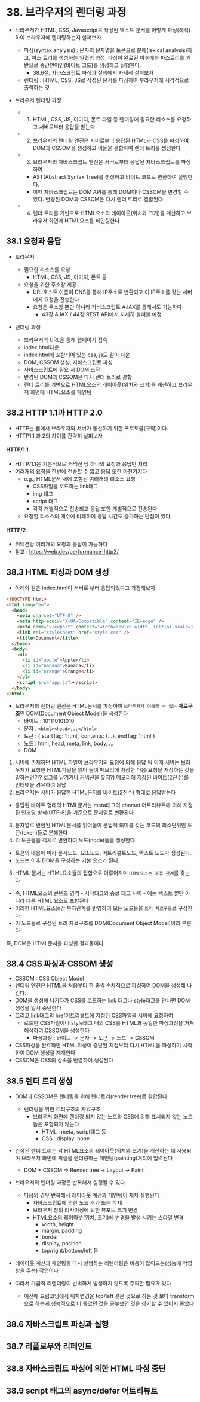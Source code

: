 # 38. 브라우저의 렌더링 과정

- 브라우저가 HTML, CSS, Javascript로 작성된 텍스트 문서를 어떻게 파싱(해석)하여
  브라우저에 렌더링하는지 살펴보자

  - 파싱(syntax analysis) : 문자의 문자열을 토큰으로 분해(lexical analysis)하고,
    파스 트리를 생성하는 일련의 과정.
    파싱이 완료된 이후에는 파스트리를 기반으로 중간언어인(바이트 코드)를 생성하고 실행한다.
    - 38.6절, 자바스크립트 파싱과 실행에서 자세히 살펴보자
  - 렌더링 : HTML, CSS, JS로 작성된 문서를 파싱하여 부라우저에 시각적으로 출력하는 것

- 브라우저 렌더링 과정
  - 1. HTML, CSS, JS, 이미지, 폰트 파일 등 렌더링에 필요한 리소스를 요청하고 서버로부터 응답을 받는다
  - 2. 브라우저의 렌더링 엔진은 서버로부터 응답된 HTML과 CSS를 파싱하여 DOM과 CSSOM을 생성하고 이들을 결합하여 렌더 트리를 생성한다
  - 3. 브라우저의 자바스크립트 엔진은 서버로부터 응답된 자바스크립트를 파싱하여
    - AST(Abstract Syntax Tree)를 생성하고
      바이트 코드로 변환하여 실행한다.
    - 이때 자바스크립트는 DOM API를 통해 DOM이나 CSSOM을 변경할 수 있다.
      변경된 DOM과 CSSOM은 다시 렌더 트리로 결합된다
  - 4. 렌더 트리를 기반으로 HTML요소의 레이아웃(위치와 크기)을 계산하고 브라우저 화면에 HTML요소를 페인팅한다

## 38.1 요청과 응답

- 브라우저

  - 필요한 리소스를 요청
    - HTML, CSS, JS, 이미지, 폰트 등
  - 요청을 위한 주소창 제공
    - URL호스트 이름이 DNS를 통해 IP주소로 변환되고
      이 IP주소를 갖는 서버에게 요청을 전송한다
    - 요청은 주소창 뿐만 아니라 자바스크립트 AJAX를 통해서도 가능하다
      - 43장 AJAX / 44장 REST API에서 자세히 살펴볼 예정

- 렌더링 과정
  - 브라우저의 URL을 통해 웹페이지 접속
  - index.html다운
  - index.html에 포함되어 있는 css, js도 같이 다운
  - DOM, CSSOM 생성, 자바스크립트 파싱
  - 자바스크립트에 필요 시 DOM 조작
  - 변경된 DOM과 CSSOM은 다시 렌더 트리로 결합
  - 렌더 트리를 기반으로 HTML요소의 레이아웃(위치와 크기)을 계산하고 브라우저 화면에 HTML요소를 페인팅

## 38.2 HTTP 1.1과 HTTP 2.0

- HTTP는 웹에서 브라우저와 서버가 통신하기 위한 프로토콜(규약)이다.
- HTTP1.1 과 2의 차이를 간략히 살펴보자

#### HTTP/1.1

- HTTP/1.1은 기본적으로 커넥션 당 하나의 요청과 응답만 처리
- 여러개의 요청을 한번에 전송할 수 없고 응답 또한 마찬가지다
  - e.g., HTML문서 내에 포함된 여러개의 리소스 요청
    - CSS파일을 로드하는 link태그
    - img 태그
    - script 태그
    - 각각 개별적으로 전송되고 응답 또한 개별적으로 전송된다
  - 요청할 리소스의 개수에 비례하여 응답 시간도 증가하는 단점이 있다

#### HTTP/2

- 커넥션당 여러개의 요청과 응답이 가능하다
- 참고 : https://web.dev/performance-http2/

## 38.3 HTML 파싱과 DOM 생성

- 아래와 같은 index.html이 서버로 부터 응답되었다고 가정해보자

```html
<!DOCTYPE html>
<html lang="en">
  <head>
    <meta charset="UTF-8" />
    <meta http-equiv="X-UA-Compatible" content="IE=edge" />
    <meta name="viewport" content="width=device-width, initial-scale=1.0" />
    <link rel="stylesheet" href="style.css" />
    <title>Document</title>
  </head>
  <body>
    <ul>
      <li id="apple">Apple</li>
      <li id="banana">Banana</li>
      <li id="orange">Orange</li>
    </ul>
    <script src="app.js"></script>
  </body>
</html>
```

- 브라우저의 렌더링 엔진은 HTML문서를 파싱하여 `브라우저가 이해할 수 있는` **자료구조**인 DOM(Document Object Model)을 생성한다
  - 바이트 : 101110101010
  - 문자 : `<html><head>...</html>`
  - 토큰 : { startTag: 'html', contents: {...}, endTag: 'html'}
  - 노드 : html, head, meta, link, body, ...
  - DOM

1. 서버에 존재하던 HTML 파일이 브라우저의 요청에 의해 응답 됨
   이때 서버는 브라우저가 요청한 HTML파일을 읽어 들여 메모리에 저장한 다음(요청을 저장하는 것을 말하는건가? 로그를 남기거나 커넥션을 유지?)
   메모리에 저장된 바이트(2진수)를 인터넷을 경유하여 응답
2. 브라우저는 서버가 응답한 HTML문저를 바이트(2진수) 형태로 응답받는다

- 응답된 바이트 형태의 HTML문서는 meta태그의 charset 어트리뷰트에 의해 지정된 인코딩 방식(UTF-8)을 기준으로 문자열로 변환된다

3. 문자열로 변환된 HTML문서를 읽어들여 문법적 의미를 갖는 코드의 최소단위인 토큰(token)들로 분해한다
4. 각 토큰들을 객체로 변환하여 노드(node)들을 생성한다.

- 토큰의 내용에 따라 문서노드, 요소노드, 어트리뷰트노드, 텍스트 노드가 생성된다.
- 노드는 이후 DOM을 구성하는 기본 요소가 된다

5. HTML 문서는 HTML요소들의 집합으로 이루어지며 `HTML요소는 중첩 관계`를 갖는다

- 즉, HTML요소의 콘텐츠 영역 - 시작태그와 종료 태그 사이 - 에는 텍스트 뿐만 아니라 다른 HTML 요소도 포함된다
- 이러한 HTML요소들간 부자관계를 반영하여 모든 노드들을 `트리 자료구조`로 구성한다
- 이 노드들로 구성된 트리 자료구조를 DOM(Document Object Model)이라 부른다

즉, DOM은 HTML문서를 파싱한 결과물이다

## 38.4 CSS 파싱과 CSSOM 생성

- CSSOM : CSS Object Model
- 렌더링 엔진은 HTML을 처음부터 한 줄씩 순차적으로 파싱하여 DOM을 생성해 나간다.
- DOM을 생성해 나가다가 CSS를 로드하는 link 태그나 style태그를 만나면 DOM생성을 일시 중단한다
- 그리고 link태그의 href어트리뷰트에 지정된 CSS파일을 서버에 요청하여
  - 로드한 CSS파일이나 style태그 내의 CSS를 HTML과 동일한 파싱과정을 거쳐 해석하여 CSSOM을 생성한다
    - 파싱과정 : 바이트 -> 문자 -> 토큰 -> 노드 -> CSSOM
- CSS파싱을 완료하면 HTML파싱이 중단된 지점부터 다시 HTML을 파싱하기 시작하여 DOM 생성을 재개한다
- CSSOM은 CSS의 상속을 반영하여 생성된다

## 38.5 렌더 트리 생성

- DOM과 CSSOM은 렌더링을 위해 렌더트리(render tree)로 결합된다
  - 렌더링을 위한 트리구조의 자료구조
    - 브라우저 화면에 렌더링 되지 않는 노드와 CSS에 의해 표시되지 않는 노드들은 포함되지 않는다
      - HTML : meta, script태그 등
      - CSS : display: none
- 완성된 렌더 트리는 각 HTML요소의 레이아웃(위치와 크기)을 계산하는 데 사용되며
  브라우저 화면에 픽셀을 렌더링하는 페인팅(painting)처리에 입력된다

  - DOM + CSSOM => Render tree -> Layout -> Paint

- 브라우저의 렌더링 과정은 반복해서 실행될 수 있다

  - 다음의 경우 반복해서 레이아웃 계산과 페인팅이 재차 실행된다
    - 자바스크립트에 의한 노드 추가 또는 삭제
    - 브라우저 창의 리사이징에 의한 뷰포트 크기 변경
    - HTML요소의 레이아웃(위치, 크기)에 변경을 발생 시키는 스타일 변경
      - width, height
      - margin, padding
      - border
      - display, position
      - top/right/bottom/left 등

- 레이아웃 계산과 페인팅을 다시 실행하는 리렌더링은 비용이 많이드는(성능에 악영향을 주는) 작업이다
- 따라서 가급적 리렌더링이 빈벅하게 발생하지 않도록 주의할 필요가 있다
  - 예전에 드림코딩에서 위치변경을 top/left 같은 것으로 하는 것 보다 transform으로 하는게 성능적으로 더 좋았던 것을
    공부했던 것을 상기할 수 있어서 좋았다

## 38.6 자바스크립트 파싱과 실행

## 38.7 리플로우와 리페인트

## 38.8 자바스크립트 파싱에 의한 HTML 파싱 중단

## 38.9 script 태그의 async/defer 어트리뷰트
